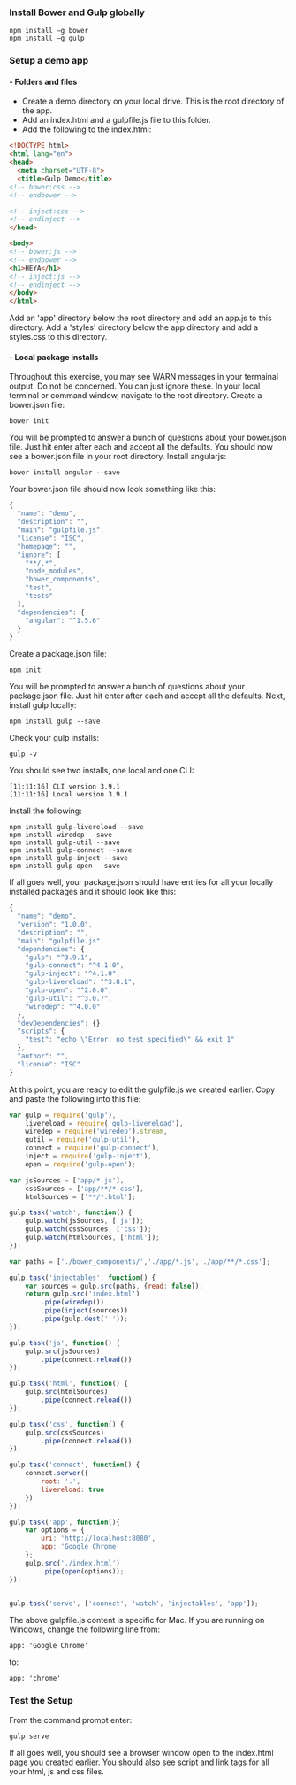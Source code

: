 
### Install Bower and Gulp globally
``` 
npm install –g bower
npm install –g gulp
```
### Setup a demo app

#### - Folders and files
* Create a demo directory on your local drive. This is the root directory of the app.
* Add an index.html and a gulpfile.js file to this folder.
* Add the following to the index.html:

~~~html
<!DOCTYPE html>
<html lang="en">
<head>
  <meta charset="UTF-8">
  <title>Gulp Demo</title>
<!-- bower:css -->
<!-- endbower -->

<!-- inject:css -->
<!-- endinject -->
</head>

<body>
<!-- bower:js -->
<!-- endbower -->
<h1>HEYA</h1>
<!-- inject:js -->
<!-- endinject -->
</body>
</html>
~~~

Add an 'app' directory below the root directory and add an app.js to this directory. Add a 'styles' directory below the app directory and add a styles.css to this directory.

#### - Local package installs

Throughout this exercise, you may see WARN messages in your termainal output. Do not be concerned. You can just ignore these. In your local terminal or command window, navigate to the root directory. Create a bower.json file:
```
bower init
```
You will be prompted to answer a bunch of questions about your bower.json file. Just hit enter after each and accept all the defaults. You should now see a bower.json file in your root directory. 
Install angularjs:
```
bower install angular --save
```

Your bower.json file should now look something like this:
```javascript
{
  "name": "demo",
  "description": "",
  "main": "gulpfile.js",
  "license": "ISC",
  "homepage": "",
  "ignore": [
    "**/.*",
    "node_modules",
    "bower_components",
    "test",
    "tests"
  ],
  "dependencies": {
    "angular": "^1.5.6"
  }
}

```

Create a package.json file:
```
npm init
```
You will be prompted to answer a bunch of questions about your package.json file. Just hit enter after each and accept all the defaults. Next, install gulp locally:
```
npm install gulp --save
```
Check your gulp installs:
```
gulp -v
```
You should see two installs, one local and one CLI:
```
[11:11:16] CLI version 3.9.1
[11:11:16] Local version 3.9.1
```
Install the following:
```
npm install gulp-livereload --save
npm install wiredep --save
npm install gulp-util --save
npm install gulp-connect --save
npm install gulp-inject --save
npm install gulp-open --save
```
If all goes well, your package.json should have entries for all your locally installed packages and it should look like this:
```javascript
{
  "name": "demo",
  "version": "1.0.0",
  "description": "",
  "main": "gulpfile.js",
  "dependencies": {
    "gulp": "^3.9.1",
    "gulp-connect": "^4.1.0",
    "gulp-inject": "^4.1.0",
    "gulp-livereload": "^3.8.1",
    "gulp-open": "^2.0.0",
    "gulp-util": "^3.0.7",
    "wiredep": "^4.0.0"
  },
  "devDependencies": {},
  "scripts": {
    "test": "echo \"Error: no test specified\" && exit 1"
  },
  "author": "",
  "license": "ISC"
}

```
At this point, you are ready to edit the gulpfile.js we created earlier. Copy and paste the following into this file:

```javascript
var gulp = require('gulp'),
    livereload = require('gulp-livereload'),
    wiredep = require('wiredep').stream,
    gutil = require('gulp-util'),
    connect = require('gulp-connect'),      
    inject = require('gulp-inject'),    
    open = require('gulp-open'); 

var jsSources = ['app/*.js'],
    cssSources = ['app/**/*.css'],
    htmlSources = ['**/*.html'];

gulp.task('watch', function() {
    gulp.watch(jsSources, ['js']);
    gulp.watch(cssSources, ['css']);
    gulp.watch(htmlSources, ['html']);
});

var paths = ['./bower_components/','./app/*.js','./app/**/*.css'];

gulp.task('injectables', function() {
    var sources = gulp.src(paths, {read: false});
    return gulp.src('index.html')
        .pipe(wiredep())
        .pipe(inject(sources))
        .pipe(gulp.dest('.'));
});

gulp.task('js', function() {
    gulp.src(jsSources)
        .pipe(connect.reload())
});

gulp.task('html', function() {
    gulp.src(htmlSources)
        .pipe(connect.reload())
});

gulp.task('css', function() {
    gulp.src(cssSources)
        .pipe(connect.reload())
});

gulp.task('connect', function() {
    connect.server({
        root: '.',
        livereload: true
    })
});

gulp.task('app', function(){
    var options = {
        uri: 'http://localhost:8080',
        app: 'Google Chrome'
    };
    gulp.src('./index.html')
        .pipe(open(options));
});


gulp.task('serve', ['connect', 'watch', 'injectables', 'app']);
```
The above gulpfile.js content is specific for Mac. If you are running on Windows, change the following line from:
```
app: 'Google Chrome'
```
to:
```
app: 'chrome'
```
### Test the Setup

From the command prompt enter:
```
gulp serve
```
If all goes well, you should see a browser window open to the index.html page you created earlier. You should also see script and link tags for all your html, js and css files.